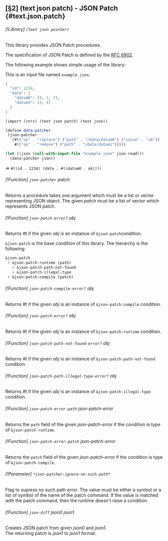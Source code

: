 [§2] (text json patch) - JSON Patch {#text.json.patch}
-------------

###### [!Library] `(text json pointer)` 

This library provides JSON Patch procedures.

The specification of JSON Patch is defined by the
[RFC 6902](https://tools.ietf.org/html/rfc6902).


The following example shows simple usage of the library:

This is an input file named `example.json`.

```scheme
{
  "id": 1234,
  "data": {
    "datum0": [0, 1, 2],
    "datum1": [3, 4]
  }
}
```

```scheme
(import (rnrs) (text json patch) (text json))

(define data-patcher
 (json-patcher 
  '(#(("op" . "replace") ("path" . "/data/datum0") ("value" . "ok"))
    #(("op" . "remove") ("path" . "/data/datum1")))))

(let ((json (call-with-input-file "example.json" json-read)))
  (data-patcher json))
```
=> ``#((id . 1234) (data . #((datum0 . ok))))``

###### [!Function] `json-patcher`  _patch_

Returns a procedure takes one argument which must be a list or vector
representing JSON object. The given _patch_ must be a list of vector
which represents JSON patch.


###### [!Function] `json-patch-error?`  _obj_

Returns #t if the given _obj_ is an instance of `&json-patch`condition.

`&json-patch` is the base condition of this library. The hierarchy is
the following:

```scheme
&json-patch
 + &json-patch:runtime (path)
   + &json-patch-path-not-found
   + &json-patch-illegal-type
 + &json-patch:compile (patch)
```



###### [!Function] `json-patch-compile-error?`  _obj_

Returns #t if the given _obj_ is an instance of
`&json-patch:compile` condition.

###### [!Function] `json-patch-error?`  _obj_

Returns #t if the given _obj_ is an instance of
`&json-patch:runtime` condition.

###### [!Function] `json-patch-path-not-found-error?`  _obj_

Returns #t if the given _obj_ is an instance of
`&json-patch-path-not-found` condition.

###### [!Function] `json-patch-path-illegal-type-error?`  _obj_

Returns #t if the given _obj_ is an instance of
`&json-patch-illegal-type` condition.

###### [!Function] `json-patch-error-path`  _json-patch-error_

Returns the `path` field of the given _json-patch-error_ if
the condition is type of `&json-patch-runtime`.

###### [!Function] `json-patch-error-patch`  _json-patch-error_

Returns the `patch` field of the given _json-patch-error_ if
the condition is type of `&json-patch-compile`.

###### [!Parameter] `*json-patcher:ignore-no-such-path*` 

Flag to supress no such path error. The value must be either a symbol
or a list of symbol of the name of the patch command. If the value is matched
with the patch command, then the runtime doesn't raise a condition. 

###### [!Function] `json-diff` _json0_ _json1_

Creates JSON patch from given _json0_ and _json1_.  
The returning patch is _json1_ to _json1_ format.


